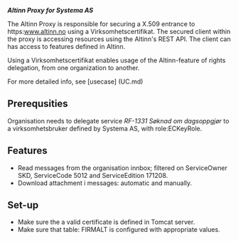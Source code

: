 ***Altinn Proxy for Systema AS***

The Altinn Proxy is responsible for securing a X.509 entrance to https:www.altinn.no using a Virksomhetscertifikat.
The secured client within the proxy is accessing resources using the Altinn's REST API.
The client can has access to features defined in Altinn.

Using a Virksomhetscertifikat enables usage of the Altinn-feature of rights delegation, from one organization to another.

For more detailed info, see [usecase] (UC.md)


## Prerequsities
Organisation needs to delegate service *RF-1331 Søknad om dagsoppgjør* to a virksomhetsbruker defined by Systema AS, with role:ECKeyRole.

## Features
* Read messages from the organisation innbox; filtered on ServiceOwner SKD, ServiceCode 5012 and ServiceEdition 171208. 
* Download attachment i messages: automatic and manually.


## Set-up
* Make sure the a valid certificate is defined in Tomcat server.
* Make sure that table: FIRMALT is configured with appropriate values.



